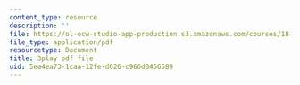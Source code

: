 ```yaml
---
content_type: resource
description: ''
file: https://ol-ocw-studio-app-production.s3.amazonaws.com/courses/18-01sc-single-variable-calculus-fall-2010/5ea4ea731caa12fed626c966d8456589_wOHrNt9ScYs.pdf
file_type: application/pdf
resourcetype: Document
title: 3play pdf file
uid: 5ea4ea73-1caa-12fe-d626-c966d8456589
---
```

